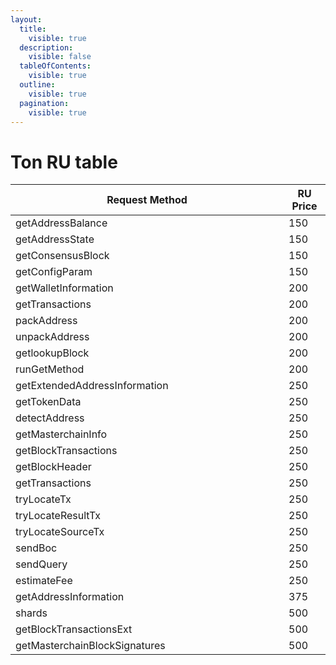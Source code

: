 ```yaml
---
layout:
  title:
    visible: true
  description:
    visible: false
  tableOfContents:
    visible: true
  outline:
    visible: true
  pagination:
    visible: true
---
```


# Ton RU table

<table><thead><tr><th width="421">Request Method</th><th>RU Price</th></tr></thead><tbody><tr><td>getAddressBalance</td><td>150</td></tr><tr><td>getAddressState</td><td>150</td></tr><tr><td>getConsensusBlock</td><td>150</td></tr><tr><td>getConfigParam</td><td>150</td></tr><tr><td>getWalletInformation</td><td>200</td></tr><tr><td>getTransactions</td><td>200</td></tr><tr><td>packAddress</td><td>200</td></tr><tr><td>unpackAddress</td><td>200</td></tr><tr><td>getlookupBlock</td><td>200</td></tr><tr><td>runGetMethod</td><td>200</td></tr><tr><td>getExtendedAddressInformation</td><td>250</td></tr><tr><td>getTokenData</td><td>250</td></tr><tr><td>detectAddress</td><td>250</td></tr><tr><td>getMasterchainInfo</td><td>250</td></tr><tr><td>getBlockTransactions</td><td>250</td></tr><tr><td>getBlockHeader</td><td>250</td></tr><tr><td>getTransactions</td><td>250</td></tr><tr><td>tryLocateTx</td><td>250</td></tr><tr><td>tryLocateResultTx</td><td>250</td></tr><tr><td>tryLocateSourceTx</td><td>250</td></tr><tr><td>sendBoc</td><td>250</td></tr><tr><td>sendQuery</td><td>250</td></tr><tr><td>estimateFee</td><td>250</td></tr><tr><td>getAddressInformation</td><td>375</td></tr><tr><td>shards</td><td>500</td></tr><tr><td>getBlockTransactionsExt</td><td>500</td></tr><tr><td>getMasterchainBlockSignatures</td><td>500</td></tr></tbody></table>
